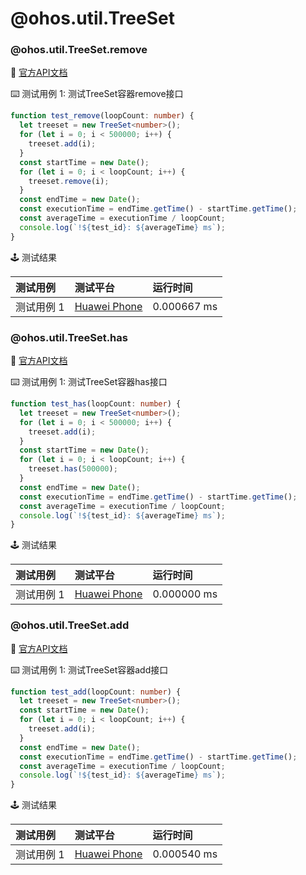 # @ohos.util.TreeSet
### @ohos.util.TreeSet.remove

:book: [官方API文档](https://developer.harmonyos.com/cn/docs/documentation/doc-references-V3/js-apis-treeset-0000001478061981-V3#ZH-CN_TOPIC_0000001574248293__remove)

:keyboard: 测试用例 1: 测试TreeSet容器remove接口 

```typescript
function test_remove(loopCount: number) {
  let treeset = new TreeSet<number>();
  for (let i = 0; i < 500000; i++) {
    treeset.add(i);
  }
  const startTime = new Date();
  for (let i = 0; i < loopCount; i++) {
    treeset.remove(i);
  }
  const endTime = new Date();
  const executionTime = endTime.getTime() - startTime.getTime();
  const averageTime = executionTime / loopCount;
  console.log(`!${test_id}: ${averageTime} ms`);
}
```
:joystick: 测试结果

| 测试用例   | 测试平台           | 运行时间        |
|:-------|:---------------|:------------|
| 测试用例 1 | [Huawei Phone] | 0.000667 ms |

### @ohos.util.TreeSet.has

:book: [官方API文档](https://developer.harmonyos.com/cn/docs/documentation/doc-references-V3/js-apis-treeset-0000001478061981-V3#ZH-CN_TOPIC_0000001574248293__has)

:keyboard: 测试用例 1: 测试TreeSet容器has接口 

```typescript
function test_has(loopCount: number) {
  let treeset = new TreeSet<number>();
  for (let i = 0; i < 500000; i++) {
    treeset.add(i);
  }
  const startTime = new Date();
  for (let i = 0; i < loopCount; i++) {
    treeset.has(500000);
  }
  const endTime = new Date();
  const executionTime = endTime.getTime() - startTime.getTime();
  const averageTime = executionTime / loopCount;
  console.log(`!${test_id}: ${averageTime} ms`);
}
```
:joystick: 测试结果

| 测试用例   | 测试平台           | 运行时间        |
|:-------|:---------------|:------------|
| 测试用例 1 | [Huawei Phone] | 0.000000 ms |

### @ohos.util.TreeSet.add

:book: [官方API文档](https://developer.harmonyos.com/cn/docs/documentation/doc-references-V3/js-apis-treeset-0000001478061981-V3#ZH-CN_TOPIC_0000001574248293__add)

:keyboard: 测试用例 1: 测试TreeSet容器add接口 

```typescript
function test_add(loopCount: number) {
  let treeset = new TreeSet<number>();
  const startTime = new Date();
  for (let i = 0; i < loopCount; i++) {
    treeset.add(i);
  }
  const endTime = new Date();
  const executionTime = endTime.getTime() - startTime.getTime();
  const averageTime = executionTime / loopCount;
  console.log(`!${test_id}: ${averageTime} ms`);
}
```
:joystick: 测试结果

| 测试用例   | 测试平台           | 运行时间        |
|:-------|:---------------|:------------|
| 测试用例 1 | [Huawei Phone] | 0.000540 ms |

[Huawei Phone]: ../../device/#huawei-phone
[Huawei Watch]: ../../device/#huawei-watch
[node]: ../../device/#typescript